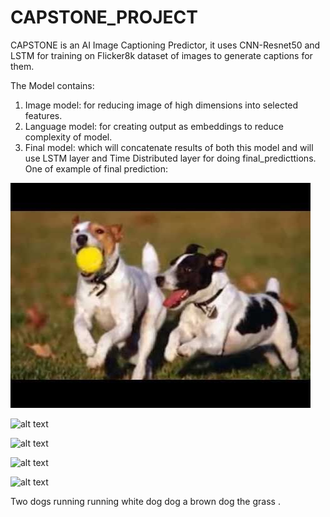# CAPSTONE_PROJECT
CAPSTONE is an AI Image Captioning Predictor, it uses CNN-Resnet50 and LSTM for training on Flicker8k dataset of images to generate captions for them.

The Model contains:

1) Image model: for reducing image of high dimensions into selected features.
2) Language model: for creating output as embeddings to reduce complexity of model.
3) Final model: which will concatenate results of both this model and will use LSTM layer and Time Distributed layer for doing final_predicttions.
One of example of final prediction:

![alt text](./test_image.jpeg)

![alt text](./image_cap_model.jpeg)

![alt text](./image_model.jpeg)

![alt text](./imgcap_loss_plots.jpeg)

![alt text](./language_model.jpeg)

Two dogs running running white dog dog a brown dog the grass .

